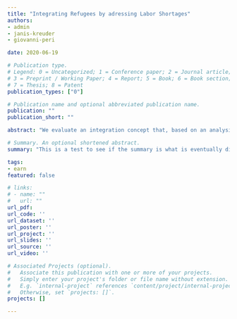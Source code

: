 ```yaml
---
title: "Integrating Refugees by adressing Labor Shortages"
authors: 
- admin
- janis-kreuder
- giovanni-peri

date: 2020-06-19

# Publication type.
# Legend: 0 = Uncategorized; 1 = Conference paper; 2 = Journal article;
# 3 = Preprint / Working Paper; 4 = Report; 5 = Book; 6 = Book section;
# 7 = Thesis; 8 = Patent
publication_types: ["0"]

# Publication name and optional abbreviated publication name.
publication: ""
publication_short: ""

abstract: "We evaluate an integration concept that, based on an analysis of local labor market shortages and a sequence of ALMP tailored to equip the refugee with the skills required to take a job within a specific industry with local excess demand, direct newly arrived refugees towards these job. The concept gradually spread over Danish municipalities during the past decade and we exploit the gradual roll-out in a staggered difference-in-difference estimator to uncover the causal effect of this approach. We find that this demand-side approach to integrating refugees into the local labor market accelerated refugees’ job finding such that the earnings in the first year increase by 50%, compared to the mean."

# Summary. An optional shortened abstract.
summary: "This is a test to see if the summary is what is eventually displayed"

tags:
- earn
featured: false

# links:
# - name: ""
#   url: ""
url_pdf: 
url_code: ''
url_dataset: ''
url_poster: ''
url_project: ''
url_slides: ''
url_source: ''
url_video: ''

# Associated Projects (optional).
#   Associate this publication with one or more of your projects.
#   Simply enter your project's folder or file name without extension.
#   E.g. `internal-project` references `content/project/internal-project/index.md`.
#   Otherwise, set `projects: []`.
projects: []

---
```

